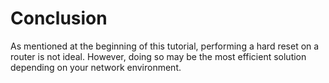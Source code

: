 # Conclusion
As mentioned at the beginning of this tutorial, performing a hard reset on a router is not ideal. However, doing so may be the most efficient solution depending on your network environment.
